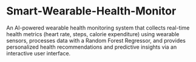 # Smart-Wearable-Health-Monitor
An AI-powered wearable health monitoring system that collects real-time health metrics (heart rate, steps, calorie expenditure) using wearable sensors, processes data with a Random Forest Regressor, and provides personalized health recommendations and predictive insights via an interactive user interface.
